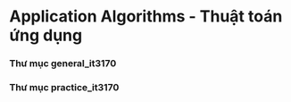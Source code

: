 # Application Algorithms - Thuật toán ứng dụng
### Thư mục general_it3170
### Thư mục practice_it3170
